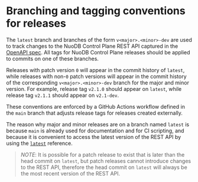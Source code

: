 # Branching and tagging conventions for releases

The `latest` branch and branches of the form `v<major>.<minor>-dev` are used to track changes to the NuoDB Control Plane REST API captured in the [OpenAPI spec](/openapi.yaml).
All tags for NuoDB Control Plane releases should be applied to commits on one of these branches.

Releases with patch version `0` will appear in the commit history of `latest`, while releases with non-`0` patch versions will appear in the commit history of the corresponding `v<major>.<minor>-dev` branch for the major and minor version.
For example, release tag `v2.1.0` should appear on `latest`, while release tag `v2.1.1` should appear on `v2.1-dev`.

These conventions are enforced by a GitHub Actions workflow defined in the `main` branch that adjusts release tags for releases created externally.

The reason why major and minor releases are on a branch named `latest` is because `main` is already used for documentation and for CI scripting, and because it is convenient to access the latest version of the REST API by using the [`latest`](https://raw.githubusercontent.com/nuodb/nuodb-cp-releases/latest/openapi.yaml) reference.

> *NOTE*: It is possible for a patch release to exist that is later than the head commit on `latest`, but patch releases cannot introduce changes to the REST API, therefore the head commit on `latest` will always be the most recent version of the REST API.
